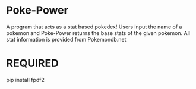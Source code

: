 # Poke-Power
A program that acts as a stat based pokedex!
Users input the name of a pokemon and Poke-Power returns the base stats of the given pokemon.
All stat information is provided from Pokemondb.net
 # REQUIRED 
 pip install fpdf2
